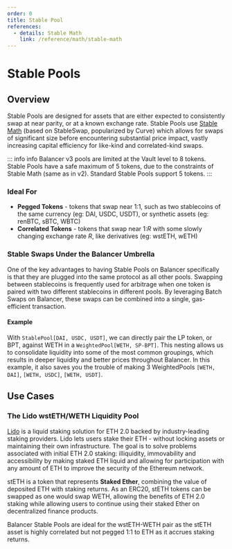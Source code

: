 ```yaml
---
order: 0
title: Stable Pool
references:
  - details: Stable Math
    link: /reference/math/stable-math
---
```


# Stable Pools

## Overview

Stable Pools are designed for assets that are either expected to consistently swap at near parity, or at a known exchange rate. Stable Pools use [Stable Math](./stable-math.md) (based on StableSwap, popularized by Curve) which allows for swaps of significant size before encountering substantial price impact, vastly increasing capital efficiency for like-kind and correlated-kind swaps.

::: info info
Balancer v3 pools are limited at the Vault level to 8 tokens. Stable Pools have a safe maximum of 5 tokens, due to the constraints of Stable Math (same as in v2).
Standard Stable Pools support 5 tokens.
:::

### Ideal For

- **Pegged Tokens** - tokens that swap near 1:1, such as two stablecoins of the same currency (eg: DAI, USDC, USDT), or synthetic assets (eg: renBTC, sBTC, WBTC)
- **Correlated Tokens** - tokens that swap near 1:$R$ with some slowly changing exchange rate $R$, like derivatives (eg: wstETH, wETH)

### Stable Swaps Under the Balancer Umbrella

One of the key advantages to having Stable Pools on Balancer specifically is that they are plugged into the same protocol as all other pools. Swapping between stablecoins is frequently used for arbitrage when one token is paired with two different stablecoins in different pools. By leveraging Batch Swaps on Balancer, these swaps can be combined into a single, gas-efficient transaction.


#### Example

With `StablePool[DAI, USDC, USDT]`, we can directly pair the LP token, or BPT, against WETH in a `WeightedPool[WETH, SP-BPT]`. This nesting allows us to consolidate liquidity into some of the most common groupings, which results in deeper liquidity and better prices throughout Balancer. In this example, it also saves you the trouble of making 3 WeightedPools `[WETH, DAI]`, `[WETH, USDC]`, `[WETH, USDT]`.


## Use Cases

### **The Lido wstETH/WETH Liquidity Pool**

[Lido](https://lido.fi/) is a liquid staking solution for ETH 2.0 backed by industry-leading staking providers. Lido lets users stake their ETH - without locking assets or maintaining their own infrastructure. The goal is to solve problems associated with initial ETH 2.0 staking: illiquidity, immovability and accessibility by making staked ETH liquid and allowing for participation with any amount of ETH to improve the security of the Ethereum network.

stETH is a token that represents **Staked Ether**, combining the value of deposited ETH with staking returns. As an ERC20, stETH tokens can be swapped as one would swap WETH, allowing the benefits of ETH 2.0 staking while allowing users to continue using their staked Ether on decentralized finance products.

Balancer Stable Pools are ideal for the wstETH-WETH pair as the stETH asset is highly correlated but not pegged 1:1 to ETH as it accrues staking returns.